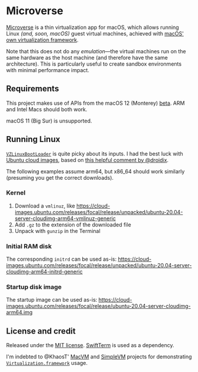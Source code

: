 # Microverse

[Microverse](https://rickandmorty.fandom.com/wiki/Microverse_Battery) is a thin virtualization app for macOS, which allows running Linux _(and, soon, macOS)_ guest virtual machines, achieved with [macOS' own virtualization framework](https://developer.apple.com/documentation/virtualization).

Note that this does not do any _emulation_—the virtual machines run on the same hardware as the host machine (and therefore have the same architecture). This is particularly useful to create sandbox environments with minimal performance impact.

## Requirements

This project makes use of APIs from the macOS 12 (Monterey) [beta](https://beta.apple.com/sp/betaprogram/). ARM and Intel Macs should both work.

macOS 11 (Big Sur) is unsupported.

## Running Linux

[`VZLinuxBootLoader`](https://developer.apple.com/documentation/virtualization/vzlinuxbootloader) is quite picky about its inputs. I had the best luck with [Ubuntu cloud images](https://cloud-images.ubuntu.com/), based on [this helpful comment by @droidix](https://github.com/evansm7/vftool/issues/2#issuecomment-735455161).

The following examples assume arm64, but x86_64 should work similarly (presuming you get the correct downloads).

### Kernel

1. Download a `vmlinuz`, like https://cloud-images.ubuntu.com/releases/focal/release/unpacked/ubuntu-20.04-server-cloudimg-arm64-vmlinuz-generic
2. Add `.gz` to the extension of the downloaded file
3. Unpack with `gunzip` in the Terminal

### Initial RAM disk

The corresponding `initrd` can be used as-is: https://cloud-images.ubuntu.com/releases/focal/release/unpacked/ubuntu-20.04-server-cloudimg-arm64-initrd-generic

### Startup disk image

The startup image can be used as-is: https://cloud-images.ubuntu.com/releases/focal/release/ubuntu-20.04-server-cloudimg-arm64.img

## License and credit

Released under the [MIT license](LICENSE). [SwiftTerm](https://github.com/migueldeicaza/SwiftTerm) is used as a dependency.

I'm indebted to @KhaosT' [MacVM](https://github.com/KhaosT/MacVM) and [SimpleVM](https://github.com/KhaosT/SimpleVM) projects for demonstrating [`Virtualization.framework`](https://developer.apple.com/documentation/virtualization) usage.
